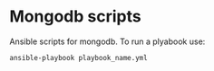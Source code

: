 # Mongodb scripts

Ansible scripts for mongodb. To run a plyabook use:

```
ansible-playbook playbook_name.yml
```
